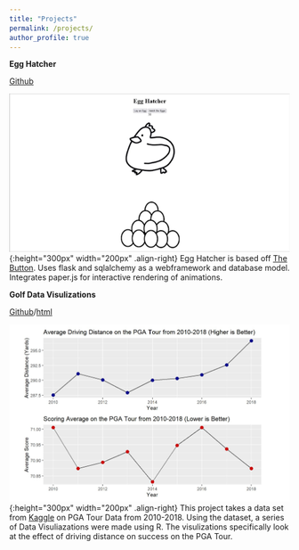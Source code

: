 ```yaml
---
title: "Projects"
permalink: /projects/
author_profile: true
---
```


**Egg Hatcher**

[Github](https://github.com/zatchliu/Egg_Hatcher)

![egg](/assets/images/egg_hatcher_clip_.gif "title"){:height="300px" width="200px" .align-right}
Egg Hatcher is based off [The Button](https://en.wikipedia.org/wiki/The_Button_(Reddit)). Uses flask and sqlalchemy as a webframework and database model. Integrates paper.js for interactive rendering of animations.



**Golf Data Visulizations**

[Github](https://github.com/zatchliu/GolfDataVis)/[html](/assets/images/golfDataVis.html)

![vis](/assets/images/vis_screen.jpg "title"){:height="300px" width="200px" .align-right}
This project takes a data set from [Kaggle](https://www.kaggle.com/datasets/jmpark746/pga-tour-data-2010-2018) on PGA Tour Data from 2010-2018. Using the dataset, a series of Data Visuliazations were made using R. The visulizations specifically look at the effect of driving distance on success on the PGA Tour.


